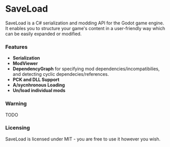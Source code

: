 # SaveLoad

SaveLoad is a C# serialization and modding API for the Godot game engine. It enables you to structure your game's content in a user-friendly way which can be easily expanded or modified.

### Features
- **Serialization**
- **ModViewer**
- **DependencyGraph** for specifying mod dependencies/incompatibilies, and detecting cyclic dependecies/references.
- **PCK and DLL Support**
- **A/sycnhronous Loading**
- **Un/load individual mods**

### Warning
TODO

### Licensing
SaveLoad is licensed under MIT - you are free to use it however you wish.
